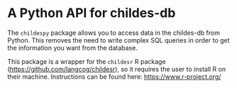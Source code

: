 # A Python API for childes-db

The `childespy` package allows you to access data in the childes-db from Python. This removes the need to write complex SQL queries in order to get the information you want from the database.

This package is a wrapper for the `childesr` R package (https://github.com/langcog/childesr), so it requires the user to install R on their machine. Instructions can be found here: https://www.r-project.org/
